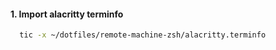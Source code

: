 
#### 1. Import alacritty terminfo

```sh
  tic -x ~/dotfiles/remote-machine-zsh/alacritty.terminfo
```
